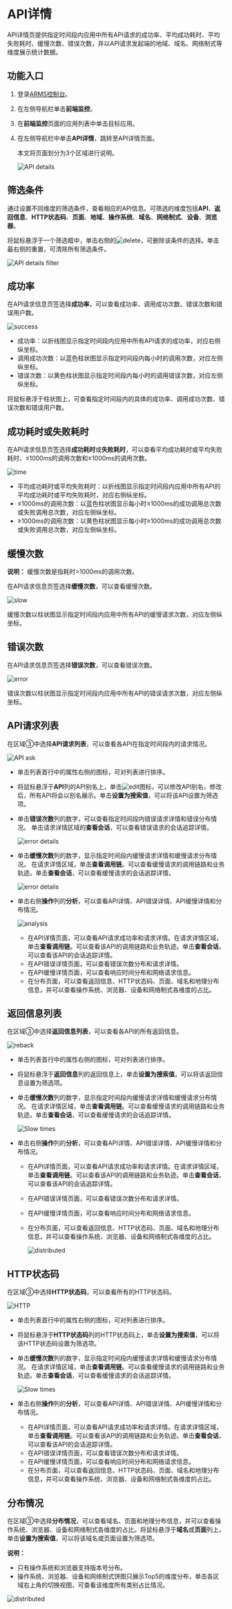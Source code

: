 # API详情

API详情页提供指定时间段内应用中所有API请求的成功率、平均成功耗时、平均失败耗时、缓慢次数、错误次数，并以API请求发起端的地域、域名、网络制式等维度展示统计数据。

## 功能入口



1.  登录[ARMS控制台](https://arms.console.aliyun.com/#/home)。
2.  在左侧导航栏单击**前端监控**。
3.  在**前端监控**页面的应用列表中单击目标应用。
4.  在左侧导航栏中单击**API详情**，跳转至API详情页面。

    本文将页面划分为3个区域进行说明。

    ![API details](../images/p111559.png "API详情")


## 筛选条件

通过设置不同维度的筛选条件，查看相应的API信息。可筛选的维度包括**API**、**返回信息**、**HTTP状态码**、**页面**、**地域**、**操作系统**、**域名**、**网络制式**、**设备**、**浏览器**。

将鼠标悬浮于一个筛选框中，单击右侧的![delete](https://static-aliyun-doc.oss-cn-hangzhou.aliyuncs.com/assets/img/zh-CN/3267633061/p175853.png)，可删除该条件的选择。单击最右侧的重置，可清除所有筛选条件。

![API details filter](https://static-aliyun-doc.oss-cn-hangzhou.aliyuncs.com/assets/img/zh-CN/2228683061/p111568.png)

## 成功率

在API请求信息页签选择**成功率**，可以查看成功率、调用成功次数、错误次数和错误用户数。

![success](https://static-aliyun-doc.oss-cn-hangzhou.aliyuncs.com/assets/img/zh-CN/1620404061/p177857.png)

-   成功率：以折线图显示指定时间段内应用中所有API请求的成功率，对应右侧纵坐标。
-   调用成功次数：以蓝色柱状图显示指定时间段内每小时的调用次数，对应左侧纵坐标。
-   错误次数：以黄色柱状图显示指定时间段内每小时的调用错误次数，对应左侧纵坐标。

将鼠标悬浮于柱状图上，可查看指定时间段内的具体的成功率、调用成功次数、错误次数和错误用户数。

## 成功耗时或失败耗时

在API请求信息页签选择**成功耗时**或**失败耗时**，可以查看平均成功耗时或平均失败耗时、≤1000ms的调用次数和≥1000ms的调用次数。

![time](https://static-aliyun-doc.oss-cn-hangzhou.aliyuncs.com/assets/img/zh-CN/1620404061/p177858.png)

-   平均成功耗时或平均失败耗时：以折线图显示指定时间段内应用中所有API的平均成功耗时或平均失败耗时，对应右侧纵坐标。
-   ≤1000ms的调用次数：以蓝色柱状图显示每小时≤1000ms的成功调用总次数或失败调用总次数，对应左侧纵坐标。
-   ≥1000ms的调用次数：以黄色柱状图显示每小时≥1000ms的成功调用总次数或失败调用总次数，对应左侧纵坐标。

## 缓慢次数

**说明：** 缓慢次数是指耗时\>1000ms的调用次数。

在API请求信息页签选择**缓慢次数**，可以查看缓慢次数。

![slow](https://static-aliyun-doc.oss-cn-hangzhou.aliyuncs.com/assets/img/zh-CN/1620404061/p177859.png)

缓慢次数以柱状图显示指定时间段内应用中所有API的缓慢请求次数，对应左侧纵坐标。

## 错误次数

在API请求信息页签选择**错误次数**，可以查看错误次数。

![error](https://static-aliyun-doc.oss-cn-hangzhou.aliyuncs.com/assets/img/zh-CN/1620404061/p177880.png)

错误次数以柱状图显示指定时间段内应用中所有API的错误请求次数，对应左侧纵坐标。

## API请求列表

在区域③中选择**API请求列表**，可以查看各API在指定时间段内的请求情况。

![API ask](https://static-aliyun-doc.oss-cn-hangzhou.aliyuncs.com/assets/img/zh-CN/1620404061/p177860.png)

-   单击列表首行中的属性右侧的图标，可对列表进行排序。
-   将鼠标悬浮于**API**列的API别名上，单击![edit](https://static-aliyun-doc.oss-cn-hangzhou.aliyuncs.com/assets/img/zh-CN/1397593061/p177320.png)图标，可以修改API别名，修改后，所有API将会以别名展示。单击**设置为搜索值**，可以将该API设置为筛选项。
-   单击**错误次数**列的数字，可以查看指定时间段内错误请求详情和错误分布情况。 单击请求详情区域的**查看会话**，可以查看错误请求的会话追踪详情。

    ![error details](https://static-aliyun-doc.oss-cn-hangzhou.aliyuncs.com/assets/img/zh-CN/6039683061/p111587.png)

-   单击**缓慢次数**列的数字，显示指定时间段内缓慢请求详情和缓慢请求分布情况。 在请求详情区域，单击**查看调用链**。可以查看缓慢请求的调用链路和业务轨迹。单击**查看会话**，可以查看缓慢请求的会话追踪详情。

    ![error details](https://static-aliyun-doc.oss-cn-hangzhou.aliyuncs.com/assets/img/zh-CN/6039683061/p111588.png)

-   单击右侧**操作**列的**分析**，可以查看API详情、API错误详情、API缓慢详情和分布情况。

    ![analysis](https://static-aliyun-doc.oss-cn-hangzhou.aliyuncs.com/assets/img/zh-CN/1620404061/p177862.png)

    -   在API详情页面，可以查看API请求成功率和请求详情。在请求详情区域，单击**查看调用链**。可以查看该API的调用链路和业务轨迹。单击**查看会话**，可以查看该API的会话追踪详情。
    -   在API错误详情页面，可以查看错误次数分布和请求详情。
    -   在API缓慢详情页面，可以查看响应时间分布和网络请求信息。
    -   在分布页面，可以查看返回信息、HTTP状态码、页面、域名和地理分布信息，并可以查看操作系统、浏览器、设备和网络制式各维度的占比。

## 返回信息列表

在区域③中选择**返回信息列表**，可以查看各API的所有返回信息。

![reback](https://static-aliyun-doc.oss-cn-hangzhou.aliyuncs.com/assets/img/zh-CN/1397593061/p177186.png)

-   单击列表首行中的属性右侧的图标，可对列表进行排序。
-   将鼠标悬浮于**返回信息**列的返回信息上，单击**设置为搜索值**，可以将该返回信息设置为筛选项。
-   单击**缓慢次数**列的数字，显示指定时间段内缓慢请求详情和缓慢请求分布情况。 在请求详情区域，单击**查看调用链**。可以查看缓慢请求的调用链路和业务轨迹。单击**查看会话**，可以查看缓慢请求的会话追踪详情。

    ![Slow times](https://static-aliyun-doc.oss-cn-hangzhou.aliyuncs.com/assets/img/zh-CN/1397593061/p177282.png)

-   单击右侧**操作**列的**分析**，可以查看API详情、API错误详情、API缓慢详情和分布情况。
    -   在API详情页面，可以查看API请求成功率和请求详情。在请求详情区域，单击**查看调用链**。可以查看该API的调用链路和业务轨迹。单击**查看会话**，可以查看该API的会话追踪详情。
    -   在API错误详情页面，可以查看错误次数分布和请求详情。
    -   在API缓慢详情页面，可以查看响应时间分布和网络请求信息。
    -   在分布页面，可以查看返回信息、HTTP状态码、页面、域名和地理分布信息，并可以查看操作系统、浏览器、设备和网络制式各维度的占比。

        ![distributed](https://static-aliyun-doc.oss-cn-hangzhou.aliyuncs.com/assets/img/zh-CN/1620404061/p177958.png)


## HTTP状态码

在区域③中选择**HTTP状态码**，可以查看所有的HTTP状态码。

![HTTP](https://static-aliyun-doc.oss-cn-hangzhou.aliyuncs.com/assets/img/zh-CN/1397593061/p177332.png)

-   单击列表首行中的属性右侧的图标，可对列表进行排序。
-   将鼠标悬浮于**HTTP状态码**列的HTTP状态码上，单击**设置为搜索值**，可以将该HTTP状态码设置为筛选项。
-   单击**缓慢次数**列的数字，显示指定时间段内缓慢请求详情和缓慢请求分布情况。 在请求详情区域，单击**查看调用链**。可以查看缓慢请求的调用链路和业务轨迹。单击**查看会话**，可以查看缓慢请求的会话追踪详情。

    ![Slow times](https://static-aliyun-doc.oss-cn-hangzhou.aliyuncs.com/assets/img/zh-CN/1397593061/p177282.png)

-   单击右侧**操作**列的**分析**，可以查看API详情、API错误详情、API缓慢详情和分布情况。
    -   在API详情页面，可以查看API请求成功率和请求详情。在请求详情区域，单击**查看调用链**。可以查看该API的调用链路和业务轨迹。单击**查看会话**，可以查看该API的会话追踪详情。
    -   在API错误详情页面，可以查看错误次数分布和请求详情。
    -   在API缓慢详情页面，可以查看响应时间分布和网络请求信息。
    -   在分布页面，可以查看返回信息、HTTP状态码、页面、域名和地理分布信息，并可以查看操作系统、浏览器、设备和网络制式各维度的占比。

## 分布情况

在区域③中选择**分布情况**，可以查看域名、页面和地理分布信息，并可以查看操作系统、浏览器、设备和网络制式各维度的占比。将鼠标悬浮于**域名**或**页面**列上，单击**设置为搜索值**，可以将该域名或页面设置为筛选项。

**说明：**

-   只有操作系统和浏览器支持版本号分布。
-   操作系统、浏览器、设备和网络制式饼图只展示Top5的维度分布，单击各区域右上角的切换视图，可查看该维度所有类别占比情况。

![distributed](https://static-aliyun-doc.oss-cn-hangzhou.aliyuncs.com/assets/img/zh-CN/2620404061/p177360.png)

